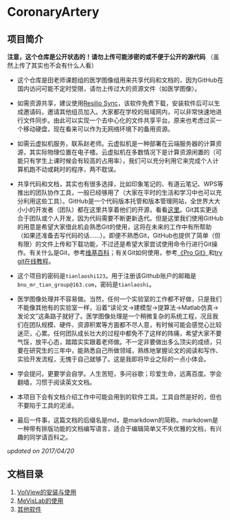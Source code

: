 # CoronaryArtery

## 项目简介
**注意，这个仓库是公开状态的！请勿上传可能涉密的或不便于公开的源代码**
（虽然上传了其实也不会有什么人看）

- 这个仓库是田老师课题组的医学图像组用来共享代码和文档的，因为GitHub在国内访问可能不定时受限，请勿上传过大的资源文件（如医学图像）。

- 如需资源共享，建议使用[Resilio Sync](https://www.resilio.com/individuals/)，该软件免费下载，安装软件后可以生成邀请码，邀请其他组员加入。大家都在学校的局域网内，可以非常快速地进行文件同步。由此可以实现一个去中心化的文件共享平台。原来也考虑过买一个移动硬盘，现在看来可以作为无网络环境下的备用资源。

- 如需云虚拟机服务，联系赵老师。云虚拟机是一种部署在云端服务器的计算资源，其实际物理位置在电子楼。云虚拟机在多数情况下是计算资源闲置的（可能只有学生上课时候会有较高的占用率），我们可以充分利用它来完成个人计算机跑不动或耗时的程序，两不耽误。

- 共享代码和文档，其实也有很多选择，比如印象笔记的、有道云笔记、WPS等推出的团队协作工具，一般已经够用了（大家在平时的生活和学习中也可以充分利用这些工具）。GitHub是一个代码版本托管和版本管理网站，全世界大大小小的开发者（团队）都在这里共享着他们的开源，看看[这里](http://git-awards.com/)。Git其实更适合于团队或个人开发，因为代码需要不断更新迭代。但是这里我们使用GitHub的用意是希望大家借此机会熟悉Git的使用，这将在未来的工作中有所帮助（如果还准备去写代码的话……）。即便不熟悉Git，GitHub也提供了简单（但有限）的文件上传和下载功能，不过还是希望大家尝试使用命令行进行Git操作。有关什么是Git，参考[维基百科](https://zh.wikipedia.org/wiki/Git)；有关Git如何使用，参考[《Pro Git》](https://www.gitbook.com/book/bingohuang/progit2/details)和[try git在线教程](https://try.github.io/levels/1/challenges/1)。

- 这个项目的密码是`tianlaoshi123`。用于注册该Github账户的邮箱是`bnu_mr_tian_group@163.com`，密码是`tianlaoshi`。

- 医学图像处理并不容易做。当然，任何一个实验室的工作都不好做，只是我们不能像其他有的实验室一样，沿着“读论文→建模型→提算法→Matlab仿真→发论文”这条路子就好了。医学图像处理是一个稍微复杂的系统工程，况且我们在团队规模、硬件、资源积累等方面都不尽人意，有时候可能会感觉心比较迷茫，心累。任何团队成长壮大的过程中都免不了这样的阵痛，希望大家不要气馁，放平心态，踏踏实实跟着老师做。不一定非要做出多么顶尖的成绩，只要在研究生的三年中，能熟悉自己所做领域，熟练地掌握论文的阅读和写作、实验开发流程，无愧于自己就够了。这是我即将毕业之际的一点小体会。

- 学会提问，更要学会自学。人生苦短，多问谷歌；珍爱生命，远离百度。学会翻墙，习惯于阅读英文文档。

- 本项目下会有文档介绍工作中可能会用到的软件工具。工具自然是好的，但也不要陷于工具的泥淖。

- 最后一件事，这篇文档的后缀名是md，是markdown的简称。markdown是一种带有排版功能的文档编写语言，适合于编辑简单又不失优雅的文档，有兴趣的同学请百科之。

*updated on 2017/04/20*

## 文档目录
1. [VolView的安装与使用](https://github.com/BNUMrTianGroup/CoronaryArtery/tree/master/VolView/README.md)
2. [MeVisLab的使用](todo)
3. [其他软件](todo)



